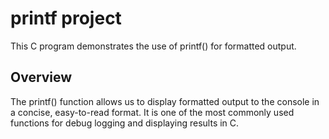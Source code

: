 # printf project

This C program demonstrates the use of printf() for formatted output.

## Overview

The printf() function allows us to display formatted output to the console in a concise, easy-to-read format.
It is one of the most commonly used functions for debug logging and displaying results in C.
